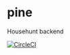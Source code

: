 # pine
Househunt backend  

[![CircleCI](https://circleci.com/gh/ceelogre/pine.svg?style=svg)](https://circleci.com/gh/ceelogre/pine)